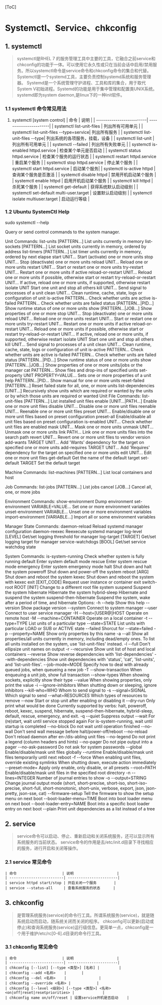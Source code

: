 [ToC]

# Systemctl、Service、chkconfig

## 1. systemctl

> systemctl是RHEL 7 的服务管理工具中主要的工具，它融合之前service和chkconfig的功能于一体。可以使用它永久性或只在当前会话中启用/禁用服务。所以systemctl命令是service命令和chkconfig命令的集合和代替。
> Systemctl是一个systemd工具，主要负责控制systemd系统和服务管理器。
> Systemd是一个系统管理守护进程、工具和库的集合，用于取代System V初始进程。Systemd的功能是用于集中管理和配置类UNIX系统。
> systemd即为system daemon,是linux下的一种init软件。

### 1.1 systemctl 命令常见用法

1. systemctl [system control]
    | 命令                      | 说明                    |
    | --------------------------| -----------------------|
    | systemctl list-unit-files | 列出所有可用单元 |
    | systemctl list-unit-files --type=service| 列出所有服务 |
    | systemctl list-unit-files --type| 列出系统的各项服务，挂载，设备 |
    | systemctl list-unit | 列出所有可用单元 |
    | systemctl --failed | 列出所有失败单元 |
    | systemctl is-enabled httpd.service | 检查某个单元是否启动 |
    | systemctl status httpd.service | 检查某个服务的运行状态 |
    | systemctl restart httpd.service   |  重启某个服务  |
    | systemctl stop httpd.service      |   停止某个服务 |
    | systemctl start httpd.service     |    启动某个服务|
    | systemctl is-active httpd         |  查询某个服务是否激活 |
    | systemctl disable httpd           |  禁用开机启动某个服务 |
    | systemctl enable httpd            | 启用开机启动某个服务 |
    | systemctl kill httpd              | 杀死某个服务 |
    | systemctl get-default             | 获得系统默认启动级别 |
    | systemctl set-default multi-user.target | 设置默认启动级别 |
    | systemctl isolate multiuser.target | 启动运行等级 |

### 1.2 Ubuntu SystemCtl Help

sudo systemctl  --help

Query or send control commands to the system manager.

Unit Commands:
  list-units [PATTERN...]             List units currently in memory
  list-sockets [PATTERN...]           List socket units currently in memory,
                                      ordered by address
  list-timers [PATTERN...]            List timer units currently in memory,
                                      ordered by next elapse
  start UNIT...                       Start (activate) one or more units
  stop UNIT...                        Stop (deactivate) one or more units
  reload UNIT...                      Reload one or more units
  restart UNIT...                     Start or restart one or more units
  try-restart UNIT...                 Restart one or more units if active
  reload-or-restart UNIT...           Reload one or more units if possible,
                                      otherwise start or restart
  try-reload-or-restart UNIT...       If active, reload one or more units,
                                      if supported, otherwise restart
  isolate UNIT                        Start one unit and stop all others
  kill UNIT...                        Send signal to processes of a unit
  clean UNIT...                       Clean runtime, cache, state, logs or
                                      configuration of unit
  is-active PATTERN...                Check whether units are active
  is-failed PATTERN...                Check whether units are failed
  status [PATTERN...|PID...]          Show runtime status of one or more units
  show [PATTERN...|JOB...]            Show properties of one or more
  stop UNIT...                        Stop (deactivate) one or more units
  reload UNIT...                      Reload one or more units
  restart UNIT...                     Start or restart one or more units
  try-restart UNIT...                 Restart one or more units if active
  reload-or-restart UNIT...           Reload one or more units if possible,
                                      otherwise start or restart
  try-reload-or-restart UNIT...       If active, reload one or more units,
                                      if supported, otherwise restart
  isolate UNIT                        Start one unit and stop all others
  kill UNIT...                        Send signal to processes of a unit
  clean UNIT...                       Clean runtime, cache, state, logs or
                                      configuration of unit
  is-active PATTERN...                Check whether units are active
  is-failed PATTERN...                Check whether units are failed
  status [PATTERN...|PID...]          Show runtime status of one or more units
  show [PATTERN...|JOB...]            Show properties of one or more
                                      units/jobs or the manager
  cat PATTERN...                      Show files and drop-ins of specified units
  set-property UNIT PROPERTY=VALUE... Sets one or more properties of a unit
  help PATTERN...|PID...              Show manual for one or more units
  reset-failed [PATTERN...]           Reset failed state for all, one, or more
                                      units
  list-dependencies [UNIT...]         Recursively show units which are required
                                      or wanted by the units or by which those
                                      units are required or wanted
Unit File Commands:
  list-unit-files [PATTERN...]        List installed unit files
  enable [UNIT...|PATH...]            Enable one or more unit files
  disable UNIT...                     Disable one or more unit files
  reenable UNIT...                    Reenable one or more unit files
  preset UNIT...                      Enable/disable one or more unit files
                                      based on preset configuration
  preset-all                          Enable/disable all unit files based on
                                      preset configuration
  is-enabled UNIT...                  Check whether unit files are enabled
  mask UNIT...                        Mask one or more units
  unmask UNIT...                      Unmask one or more units
  link PATH...                        Link one or more units files into
                                      the search path
  revert UNIT...                      Revert one or more unit files to vendor
                                      version
  add-wants TARGET UNIT...            Add 'Wants' dependency for the target
                                      on specified one or more units
  add-requires TARGET UNIT...         Add 'Requires' dependency for the target
                                      on specified one or more units
  edit UNIT...                        Edit one or more unit files
  get-default                         Get the name of the default target
  set-default TARGET                  Set the default target

Machine Commands:
  list-machines [PATTERN...]          List local containers and host

Job Commands:
  list-jobs [PATTERN...]              List jobs
  cancel [JOB...]                     Cancel all, one, or more jobs

Environment Commands:
  show-environment                    Dump environment
  set-environment VARIABLE=VALUE...   Set one or more environment variables
  unset-environment VARIABLE...       Unset one or more environment variables
  import-environment [VARIABLE...]    Import all or some environment variables

Manager State Commands:
  daemon-reload                       Reload systemd manager configuration
  daemon-reexec                       Reexecute systemd manager
  log-level [LEVEL]                   Get/set logging threshold for manager
  log-target [TARGET]                 Get/set logging target for manager
  service-watchdogs [BOOL]            Get/set service watchdog state

System Commands:
  is-system-running                   Check whether system is fully running
  default                             Enter system default mode
  rescue                              Enter system rescue mode
  emergency                           Enter system emergency mode
  halt                                Shut down and halt the system
  poweroff                            Shut down and power-off the system
  reboot [ARG]                        Shut down and reboot the system
  kexec                               Shut down and reboot the system with kexec
  exit [EXIT_CODE]                    Request user instance or container exit
  switch-root ROOT [INIT]             Change to a different root file system
  suspend                             Suspend the system
  hibernate                           Hibernate the system
  hybrid-sleep                        Hibernate and suspend the system
  suspend-then-hibernate              Suspend the system, wake after a period of
                                      time, and hibernate
Options:
  -h --help              Show this help
     --version           Show package version
     --system            Connect to system manager
     --user              Connect to user service manager
  -H --host=[USER@]HOST  Operate on remote host
  -M --machine=CONTAINER Operate on a local container
  -t --type=TYPE         List units of a particular type
     --state=STATE       List units with particular LOAD or SUB or ACTIVE state
     --failed            Shorcut for --state=failed
  -p --property=NAME     Show only properties by this name
  -a --all               Show all properties/all units currently in memory,
                         including dead/empty ones. To list all units installed
                         on the system, use 'list-unit-files' instead.
  -l --full              Don't ellipsize unit names on output
  -r --recursive         Show unit list of host and local containers
     --reverse           Show reverse dependencies with 'list-dependencies'
     --with-dependencies Show unit dependencies with 'status', 'cat',
                         'list-units', and 'list-unit-files'.
     --job-mode=MODE     Specify how to deal with already queued jobs, when
                         queueing a new job
  -T --show-transaction  When enqueuing a unit job, show full transaction
     --show-types        When showing sockets, explicitly show their type
     --value             When showing properties, only print the value
  -i --ignore-inhibitors When shutting down or sleeping, ignore inhibitors
     --kill-who=WHO      Whom to send signal to
  -s --signal=SIGNAL     Which signal to send
     --what=RESOURCES    Which types of resources to remove
     --now               Start or stop unit after enabling or disabling it
     --dry-run           Only print what would be done
                         Currently supported by verbs: halt, poweroff, reboot,
                             kexec, suspend, hibernate, suspend-then-hibernate,
                             hybrid-sleep, default, rescue, emergency, and exit.
  -q --quiet             Suppress output
     --wait              For (re)start, wait until service stopped again
                         For is-system-running, wait until startup is completed
     --no-block          Do not wait until operation finished
     --no-wall           Don't send wall message before halt/power-off/reboot
     --no-reload         Don't reload daemon after en-/dis-abling unit files
     --no-legend         Do not print a legend (column headers and hints)
     --no-pager          Do not pipe output into a pager
     --no-ask-password   Do not ask for system passwords
     --global            Enable/disable/mask unit files globally
     --runtime           Enable/disable/mask unit files temporarily until next
                         reboot
  -f --force             When enabling unit files, override existing symlinks
                         When shutting down, execute action immediately
     --preset-mode=      Apply only enable, only disable, or all presets
     --root=PATH         Enable/disable/mask unit files in the specified root
                         directory
  -n --lines=INTEGER     Number of journal entries to show
  -o --output=STRING     Change journal output mode (short, short-precise,
                             short-iso, short-iso-precise, short-full,
                             short-monotonic, short-unix,
                             verbose, export, json, json-pretty, json-sse, cat)
     --firmware-setup    Tell the firmware to show the setup menu on next boot
     --boot-loader-menu=TIME
                         Boot into boot loader menu on next boot
     --boot-loader-entry=NAME
                         Boot into a specific boot loader entry on next boot
     --plain             Print unit dependencies as a list instead of a tree

## 2. service

> service命令可以启动、停止、重新启动和关闭系统服务，还可以显示所有系统服务的当前状态。
> service命令的作用是去/etc/init.d目录下寻找相应的服务，进行开启和关闭等操作。

### 2.1 service 常见命令

    | 命令                     | 说明                    |
    | -------------------------| -----------------------|
    | service httpd start/stop | 开启关闭一个服务        |
    | service --status-all     | 查看系统服务的状态      |

## 3. chkconfig

> 是管理系统服务(service)的命令行工具。所谓系统服务(service)，就是随系统启动而启动，随系统关闭而关闭的程序。
> chkconfig可以更新(启动或停止)和查询系统服务(service)运行级信息。更简单一点，chkconfig是一个用于维护/etc/rc[0-6].d目录的命令行工具。

### 3.1 chkconfig 常见命令

    | 命令                     | 说明                    |
    | -------------------------| -----------------------|
    | chkconfig [--list] [--type <类型>] [名称] |         |
    | chkconfig --add <名称>    |       |
    | chkconfig --del <名称>    |               |
    | chkconfig --override <名称> |            |
    | chkconfig [--level <级别>] [--type <类型>] <名称> <on|off|reset|resetpriorities> |             |
    | chkconfig name on/off/reset | 设置service开机是否启动    |      
